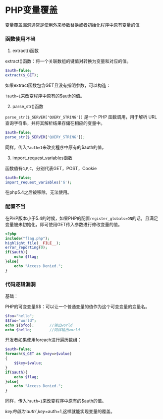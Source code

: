 # PHP变量覆盖

变量覆盖漏洞通常是使用外来参数替换或者初始化程序中原有变量的值

### 函数使用不当

1. extract()函数

extract()函数：将一个关联数组的键值对转换为变量和对应的值。

```php
$auth=false;
extract($_GET);
```

如果extract函数包含GET且没有指明参数，可以构造：

`?auth=1`来改变程序中原有的$auth的值。

2. parse_str()函数

`parse_str($_SERVER['QUERY_STRING'])` 是一个 PHP 函数调用，用于解析 URL 查询字符串，并将其解析结果存储在相应的变量中。

```php
$auth=false;
parse_str($_SERVER['QUERY_STRING']);
```

同样，传入`?auth=1`来改变程序中原有的$auth的值。

3. import_request_variables函数

函数值有`G`,`P`,`C`，分别代表GET，POST，Cookie

```php
$auth=false;
import_request_variables('G');
```

在php5.4之后被移除，无法使用。

### 配置不当

在PHP版本小于5.4的时候，如果PHP的配置`register_globals=ON`的话，且满足变量被未初始化，即可使用GET传入参数进行修改变量的值。

```php
<?php 
include("flag.php");
highlight_file(__FILE__);
error_reporting(0);        
if($auth){
    echo $flag;
}else{
    echo "Access Denied.";
}
```

### 代码逻辑漏洞

基础：

PHP的可变变量$$：可以让一个普通变量的值作为这个可变变量的变量名。

```php
$foo="hello";
$$foo="world";
echo ${$foo};   	//输出world
echo $hello; 		//同样输出world
```

开发者如果使用foreach进行遍历数组：

```php
$auth=false;
foreach($_GET as $key=>$value)
{
    $$key=$value;
}
if($auth){
    echo $flag;
}else{
    echo "Access Denied.";
}
```

同样，传入`?auth=1`来改变程序中原有的$auth的值。

$key的值为‘auth',$$key=$auth=1,这样就能实现变量的覆盖。
